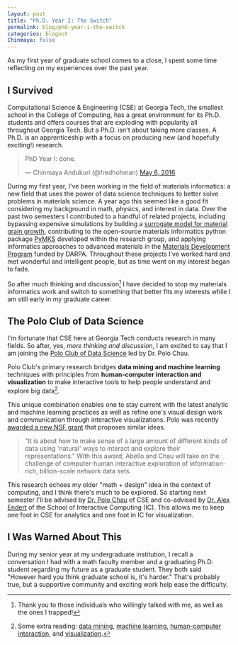 ```yaml
---
layout: post
title: "Ph.D. Year I: The Switch"
permalink: blog/phd-year-i-the-switch
categories: blognot
Chinmaya: false
---
```


As my first year of graduate school comes to a close, I spent some time reflecting on my experiences over the past year.

<!--more-->

## I Survived

Computational Science & Engineering (CSE) at Georgia Tech, the smallest school in the College of Computing, has a great environment for its Ph.D. students and offers courses that are exploding with popularity all throughout Georgia Tech. But a Ph.D. isn't about taking more classes. A Ph.D. is an apprenticeship with a focus on producing new (and hopefully exciting!) research. 

<blockquote class="twitter-tweet tw-align-center" data-lang="en"><p lang="en" dir="ltr">PhD Year I: done.</p>&mdash; Chinmaya Andukuri (@fredhohman) <a href="https://twitter.com/fredhohman/status/728667114047995904">May 6, 2016</a></blockquote> <script async src="//platform.twitter.com/widgets.js" charset="utf-8"></script>

During my first year, I've been working in the field of materials informatics: a new field that uses the power of data science techniques to better solve problems in materials science. A year ago this seemed like a good fit considering my background in math, physics, and interest in data. Over the past two semesters I contributed to a handful of related projects, including bypassing expensive simulations by building a [surrogate model for material grain growth][grain-growth], contributing to the open-source materials informatics python package [PyMKS][pymks] developed within the research group, and applying informatics approaches to advanced materials in the [Materials Development Program][mdp] funded by DARPA. Throughout these projects I've worked hard and met wonderful and intelligent people, but as time went on my interest began to fade.

So after much thinking and discussion[^fn-discussion] I have decided to stop my materials informatics work and switch to something that better fits my interests while I am still early in my graduate career. 

## The Polo Club of Data Science

I'm fortunate that CSE here at Georgia Tech conducts research in many fields. So after, yes, *more thinking and discussion*, I am excited to say that I am joining the [Polo Club of Data Science][poloclub] led by Dr. Polo Chau. 

Polo Club's primary research bridges **data mining and machine learning** techniques with principles from **human-computer interaction and visualization** to make interactive tools to help people understand and explore big data[^research-areas].

This unique combination enables one to stay current with the latest analytic and machine learning practices as well as refine one's visual design work and communication through interactive visualizations. Polo was recently [awarded a new NSF grant][polo-nsf] that proposes similar ideas.

>"It is about how to make sense of a large amount of different kinds of data using 'natural' ways to interact and explore their representations."
>With this award, Abello and Chau will take on the challenge of computer-human interactive exploration of information-rich, billion-scale network data sets.

This research echoes my older "math + design" idea in the context of computing, and I think there's much to be explored. So starting next semester I'll be advised by [Dr. Polo Chau][polo] of CSE and co-advised by [Dr. Alex Endert][alex] of the School of Interactive Computing (IC). This allows me to keep one foot in CSE for analytics and one foot in IC for visualization.

## I Was Warned About This

During my senior year at my undergraduate institution, I recall a conversation I had with a math faculty member and a graduating Ph.D. student regarding my future as a graduate student. They both said "However hard you think graduate school is, it's harder." That's probably true, but a supportive community and exciting work help ease the difficulty.

[^fn-discussion]: Thank you to those individuals who willingly talked with me, as well as the ones I trapped!
[^research-areas]: Some extra reading: <a href="https://en.wikipedia.org/wiki/Data_mining" title="Data Mining.">data mining</a>, <a href="https://en.wikipedia.org/wiki/Machine_learning">machine learning</a>, <a href="https://en.wikipedia.org/wiki/Human–computer_interaction">human-computer interaction</a>, and <a href="https://en.wikipedia.org/wiki/Visualization_(computer_graphics)">visualization</a>.

[grain-growth]: http://scandukuri.github.io/projects/material-informatics-grain-growth "Materials Informatics Grain Growth Project."
[pymks]: http://www.pymks.org "PyMKS."
[mdp]: http://www.darpa.mil/program/materials-development-for-platforms "Materials Development for Platforms."
[poloclub]: http://poloclub.gatech.edu "Polo Club of Data Science."
[polo]: http://www.cc.gatech.edu/~dchau/ "Polo Chau."
[alex]: http://va.gatech.edu/endert/ "Alex Endert."
[polo-nsf]: http://www.cse.gatech.edu/news/522401/12m-nsf-award-helps-consumers-enter-age-big-data "$1.2M NSF Award Helps Consumers Enter Age of Big Data."

